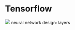 # Tensorflow

![](https://miro.medium.com/max/1400/1*ysUVjIIZiHVIkdtZqsGFXQ.png)
neural network design: layers
